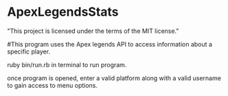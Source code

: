 # ApexLegendsStats
"This project is licensed under the terms of the MIT license."

#This program uses the Apex legends API to access information about a specific player.

ruby bin/run.rb in terminal to run program.

once program is opened, enter a valid platform along with a valid username
to gain access to menu options. 
